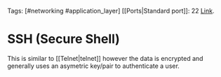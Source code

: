 Tags: [#networking #application_layer]
[[Ports|Standard port]]: 22
[Link](https://en.wikipedia.org/wiki/Secure_Shell).

# SSH (Secure Shell)

This is similar to [[Telnet|telnet]] however the data is encrypted and generally uses an asymetric key/pair to authenticate a user.
